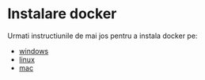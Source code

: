 # Instalare docker
Urmati instructiunile de mai jos pentru a instala docker pe:
- [windows](https://docs.docker.com/docker-for-windows/install/)
- [linux](https://docs.docker.com/engine/install/)
- [mac](https://docs.docker.com/docker-for-mac/install/)
